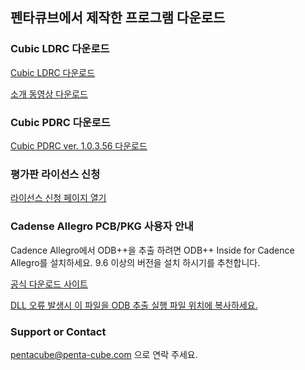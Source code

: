 ## 펜타큐브에서 제작한 프로그램 다운로드

### Cubic LDRC 다운로드

[Cubic LDRC 다운로드](https://github.com/penta-cube/ProgramDownload/blob/master/Download/CubicLDRC/Pentacube_CubicLDRC_1.0.00.0018.zip.zip?raw=true)

[소개 동영상 다운로드](https://github.com/penta-cube/ProgramDownload/blob/master/Download/CubicLDRC/CubicLDRC.mp4?raw=true)


### Cubic PDRC 다운로드

[Cubic PDRC ver. 1.0.3.56 다운로드](https://github.com/penta-cube/ProgramDownload/blob/master/Download/CubicPDRC/Pentacube_CubicViewer_1.0.03.0056.zip?raw=true)

### 평가판 라이선스 신청

[라이선스 신청 페이지 열기](https://pentacube.atlassian.net/servicedesk/customer/portal/3)

### Cadense Allegro PCB/PKG 사용자 안내
Cadence Allegro에서 ODB++을 추출 하려면 ODB++ Inside for Cadence Allegro를 설치하세요. 9.6 이상의 버전을 설치 하시기를 추천합니다.

[공식 다운로드 사이트](http://www.odb-sa.com/downloads/)

[DLL 오류 발생시 이 파일을 ODB 추출 실행 파일 위치에 복사하세요.](https://github.com/penta-cube/ProgramDownload/blob/master/Download/Cadence2ODBExtractor/ODBInsideCadenceErrorFixDll.zip?raw=true)

### Support or Contact

pentacube@penta-cube.com 으로 연락 주세요.
